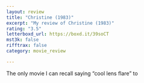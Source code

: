 ```yaml
---
layout: review
title: "Christine (1983)"
excerpt: "My review of Christine (1983)"
rating: "3.5"
letterboxd_url: https://boxd.it/39soCT
mst3k: false
rifftrax: false
category: movie_review

---
```


The only movie I can recall saying “cool lens flare” to